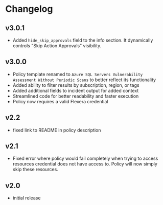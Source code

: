 # Changelog

## v3.0.1

- Added `hide_skip_approvals` field to the info section. It dynamically controls "Skip Action Approvals" visibility.

## v3.0.0

- Policy template renamed to `Azure SQL Servers Vulnerability Assessment Without Periodic Scans` to better reflect its functionality
- Added ability to filter results by subscription, region, or tags
- Added additional fields to incident output for added context
- Streamlined code for better readability and faster execution
- Policy now requires a valid Flexera credential

## v2.2

- fixed link to README in policy description

## v2.1

- Fixed error where policy would fail completely when trying to access resources credential does not have access to. Policy will now simply skip these resources.

## v2.0

- initial release
